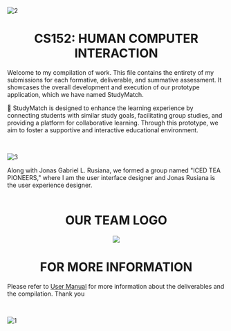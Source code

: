 ![2](https://github.com/glyphine/LOBATON-HCI-portfolio/assets/123319407/0b0a6af5-bc9d-4e37-b2b3-2da4148c8b74)

<h1 align = "center"> CS152: HUMAN COMPUTER INTERACTION </h1>

Welcome to my compilation of work. This file contains the entirety of my submissions for each formative, deliverable, and summative assessment. It showcases the overall development and execution of our prototype application, which we have named StudyMatch.


📖 StudyMatch is designed to enhance the learning experience by connecting students with similar study goals, facilitating group studies, and providing a platform for collaborative learning. Through this prototype, we aim to foster a supportive and interactive educational environment.

<br>

![3](https://github.com/glyphine/LOBATON-HCI-portfolio/assets/123319407/1dac0bf7-57dd-4762-9c14-e206129e6490)

Along with Jonas Gabriel L. Rusiana, we formed a group named "ICED TEA PIONEERS," where I am the user interface designer and Jonas Rusiana is the user experience designer.
<br>
<br> 

<h1 align = "center"> OUR TEAM LOGO </h1>

<p align="center">
  <img src="https://github.com/glyphine/LOBATON-HCI-portfolio/assets/123319407/7549d167-52a5-46b3-b760-57ad3526f9ca">
</p>



<h1 align = "center"> FOR MORE INFORMATION  </h1>


Please refer to [User Manual](USER_MANUAL.md) for more information about the deliverables and the compilation. Thank you

<br>

![1](https://github.com/glyphine/LOBATON-HCI-portfolio/assets/123319407/01b6f6fa-84b9-41da-976e-ea51328929e0)
